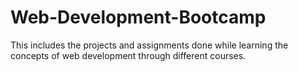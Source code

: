# Web-Development-Bootcamp
This includes the projects and assignments done while learning the concepts of web development through different courses.
